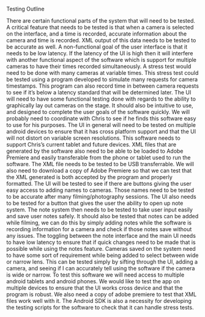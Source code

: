Testing Outline

There are certain functional parts of the system that will need to be tested. A critical feature that needs to be tested is that when a camera is selected on the interface, and a time is recorded, accurate information about the camera and time is recorded. XML output of this data needs to be tested to be accurate as well. A non-functional goal of the user interface is that it needs to be low latency. If the latency of the UI is high then it will interfere with another functional aspect of the software which is support for multiple cameras to have their times recorded simultaneously. 
A stress test would need to be done with many cameras at variable times. This stress test could be tested using a program developed to simulate many requests for camera timestamps. This program can also record time in between camera requests to see if it’s below a latency standard that will be determined later. 
The UI will need to have some functional testing done with regards to the ability to graphically lay out cameras on the stage. It should also be intuitive to use, and designed to complete the user goals of the software quickly. We will probably need to coordinate with Chris to see if he finds this software easy to use for his purposes. The UI in general will need to be tested on multiple android devices to ensure that it has cross platform support and that the UI will not distort on variable screen resolutions. This software needs to support Chris’s current tablet and future devices. 
XML files that are generated by the software also need to be able to be loaded to Adobe Premiere and easily transferable from the phone or tablet used to run the software. The XML file needs to be tested to be USB transferrable. We will also need to download a copy of Adobe Premiere so that we can test that the XML generated is both accepted by the program and properly formatted. 
The UI will be tested to see if there are buttons giving the user easy access to adding names to cameras. Those names need to be tested to be accurate after many filming/photography sessions. The UI also needs to be tested for a button that gives the user the ability to open up note system. The note system then needs to be tested to take user input easily and save user notes safely. It should also be tested that notes can be added while filming, we can do this by simply adding notes while the software is recording information for a camera and check if those notes save without any issues. The toggling between the note interface and the main UI needs to have low latency to ensure that if quick changes need to be made that is possible while using the notes feature.
Cameras saved on the system need to have some sort of requirement while being added to select between wide or narrow lens. This can be tested simply by sifting through the UI, adding a camera, and seeing if I can accurately tell using the software if the camera is wide or narrow. 
To test this software we will need access to multiple android tablets and android phones. We would like to test the app on multiple devices to ensure that the UI works cross device and that the program is robust. We also need a copy of adobe premiere to test that XML files work well with it. The Android SDK is also a necessity for developing the testing scripts for the software to check that it can handle stress tests. 

